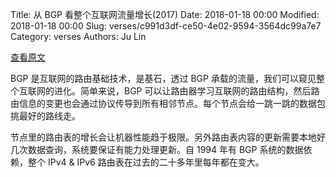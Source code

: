 Title: 从 BGP 看整个互联网流量增长(2017)
Date: 2018-01-18 00:00
Modified: 2018-01-18 00:00
Slug: verses/c991d3df-ce50-4e02-9594-3564dc99a7e7
Category: verses
Authors: Ju Lin

[查看原文](http://www.potaroo.net/ispcol/2018-01/bgp2017.html)

BGP 是互联网的路由基础技术，是基石，透过 BGP 承载的流量，我们可以窥见整个互联网的进化。简单来说，BGP 可以让路由器学习互联网的路由结构，然后路由信息的变更也会通过协议传导到所有相邻节点。每个节点会给一跳一跳的数据包挑最好的路线走。

节点里的路由表的增长会让机器性能趋于极限。另外路由表内容的更新需要本地好几次数据查询，系统要保证有能力处理更新。自 1994 年有 BGP 系统的数据依赖，整个 IPv4 & IPv6 路由表在过去的二十多年里每年都在变大。

